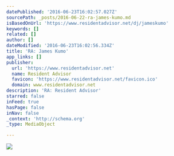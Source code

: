 ```yaml
---
datePublished: '2016-06-23T16:02:57.027Z'
sourcePath: _posts/2016-06-22-ra-james-kumo.md
isBasedOnUrl: 'https://www.residentadvisor.net/dj/jameskumo'
keywords: []
related: []
author: []
dateModified: '2016-06-23T16:02:56.334Z'
title: 'RA: James Kumo'
app_links: []
publisher:
  url: 'https://www.residentadvisor.net'
  name: Resident Advisor
  favicon: 'https://www.residentadvisor.net/favicon.ico'
  domain: www.residentadvisor.net
description: 'RA: Resident Advisor'
starred: false
inFeed: true
hasPage: false
inNav: false
_context: 'http://schema.org'
_type: MediaObject

---
```

![](https://the-grid-user-content.s3-us-west-2.amazonaws.com/f2523a16-1cd2-42b5-a550-2d8a79304ff2.png)